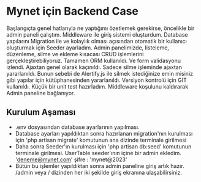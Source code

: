 # Mynet için Backend Case

Başlangıçta genel hatlarıyla ne yaptığımı özetlemek gerekirse, öncelikle bir admin paneli çalıştım. Middleware ile giriş sistemi oluşturdum. Database yapılarını Migration ile ve kolaylık olması açısından otomatik bir kullanıcı oluşturmak için Seeder ayarladım. Admin panelimizde, listeleme, düzenleme, silme ve ekleme kısacası CRUD işlemlerini gerçekleştirebiliyoruz. Tamamen ORM kullanıldı. Ve form validasyonu izlendi. Ajaxtan genel olarak kaçınıldı. Sadece silme işleminde ajaxtan yararlanıldı. Bunun sebebi de Alertify.js ile silmek istediğinize emin misiniz gibi yapılar için kütüphanesinden yararlanıldı. Versiyon kontrolü için GIT kullanıldı. Küçük bir unit test hazırladım. Middleware koşulunu kaldırarak Admin paneline bağlanıyor.

## Kurulum Aşaması

- .env dosyasından database ayarlarının yapılması.
- Database ayarları yapıldıktan sonra hazırlanan migration'nın kurulması için 'php artisan migrate' komutunun ana dizinde terminale girilmesi
- Daha sonra Seeder'ın kurulması için 'php artisan db:seed' komutunun terminale girilmesi. UserTable seeder'ının içine bir admin ekledim. 'deneme@mynet.com' şifre : 'mynet@2023'
- Bütün bu işlemler yapıldıktan sonra admin paneline giriş artık hazır. /admin veya / dizinden her iki şekilde giriş ekranına ulaşabilirsiniz.
